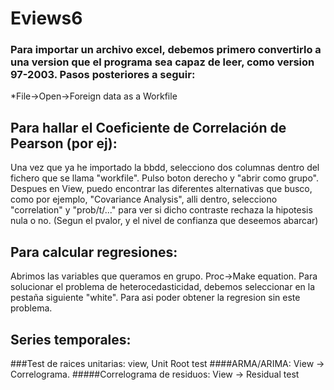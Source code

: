 # Eviews6

### Para importar un archivo excel, debemos primero convertirlo a una version que el programa sea capaz de leer, como version 97-2003. Pasos posteriores a seguir:
*File->Open->Foreign data as a Workfile

## Para hallar el Coeficiente de Correlación de Pearson (por ej):
Una vez que ya he importado la bbdd, selecciono dos columnas dentro del fichero que se llama "workfile". Pulso boton derecho y "abrir como grupo". Despues en View, puedo encontrar las diferentes alternativas que busco, como por ejemplo, "Covariance Analysis", alli dentro, selecciono "correlation" y "prob/t/..." para ver si dicho contraste rechaza la hipotesis nula o no. (Segun el pvalor, y el nivel de confianza que deseemos abarcar)

## Para calcular regresiones: 
Abrimos las variables que queramos en grupo. Proc->Make equation. Para solucionar el problema de heterocedasticidad, debemos seleccionar en la pestaña siguiente "white". Para asi poder obtener la regresion sin este problema.

## Series temporales:
###Test de raices unitarias: view, Unit Root test 
####ARMA/ARIMA: View -> Correlograma. 
#####Correlograma de residuos: View -> Residual test
